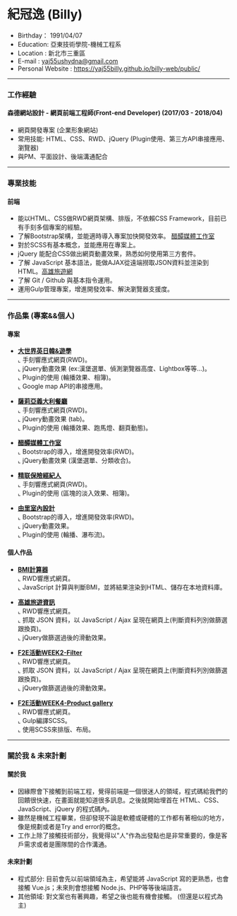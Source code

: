 # 紀冠逸 (Billy)
- Birthday： 1991/04/07
- Education: 亞東技術學院-機械工程系
- Location : 新北市三重區
- E-mail : yaj55ushydna@gmail.com
- Personal Website : https://yaj55billy.github.io/billy-web/public/
<hr>

### 工作經驗
#### 森德網站設計 - 網頁前端工程師(Front-end Developer) (2017/03 - 2018/04)

* 網頁開發專案 (企業形象網站)
* 常用技能: HTML、CSS、RWD、jQuery (Plugin使用、第三方API串接應用、瀏覽器) 
* 與PM、平面設計、後端溝通配合
<hr>


### 專業技能
#### 前端

- 能以HTML、CSS做RWD網頁架構、排版，不依賴CSS Framework，目前已有手刻多個專案的經驗。
- 了解Bootstrap架構，並能適時導入專案加快開發效率。 <a href="http://www.vinegarhouse.com.tw/index.php" target="_blank">醋醰媒體工作室</a>
- 對於SCSS有基本概念，並能應用在專案上。
- jQuery 能配合CSS做出網頁動畫效果，熟悉如何使用第三方套件。 
- 了解 JavaScript 基本語法，能做AJAX從遠端撈取JSON資料並渲染到HTML。<a href="https://yaj55billy.github.io/travel-info/" target="_blank">高雄旅遊網</a>
- 了解 Git / Github 與基本指令運用。
- 運用Gulp管理專案，增進開發效率、解決瀏覽器支援度。
<hr>

### 作品集 (專案&&個人)
#### 專案
- <a href="http://www.geos.com.tw/index.php" target="_blank"><B>大世界英日韓&遊學</B></a> <br>
  ⌞ 手刻響應式網頁(RWD)。 <br>
  ⌞ jQuery動畫效果 (ex:漢堡選單、偵測瀏覽器高度、Lightbox等等...)。 <br>
  ⌞ Plugin的使用 (輪播效果、相簿)。 <br>
  ⌞ Google map API的串接應用。

- <a href="http://www.saliya.com.tw/index.php" target="_blank"><B>薩莉亞義大利餐廳</B></a> <br>
  ⌞ 手刻響應式網頁(RWD)。 <br>
  ⌞ jQuery動畫效果 (tab)。 <br>
  ⌞ Plugin的使用 (輪播效果、跑馬燈、翻頁動態)。

- <a href="http://www.vinegarhouse.com.tw/index.php" target="_blank"><B>醋醰媒體工作室</B></a> <br>
  ⌞ Bootstrap的導入，增進開發效率(RWD)。 <br>
  ⌞ jQuery動畫效果 (漢堡選單、分類收合)。

- <a href="http://www.g-insurance.com.tw/index.php" target="_blank"><B>精联保險經紀人</B></a> <br>
  ⌞ 手刻響應式網頁(RWD)。 <br>
  ⌞ Plugin的使用 (區塊的淡入效果、相簿)。 
  
- <a href="http://yuli-design.com/index.php" target="_blank"><B>由里室內設計</B></a> <br>
  ⌞ Bootstrap的導入，增進開發效率(RWD)。 <br>
  ⌞ jQuery動畫效果。 <br>
  ⌞ Plugin的使用 (輪播、瀑布流)。

#### 個人作品

- <a href="https://yaj55billy.github.io/bmi-calculator/" target="_blank"><B>BMI計算器</B></a> <br>
  ⌞ RWD響應式網頁。 <br>
  ⌞ JavaScript 計算與判斷BMI，並將結果渲染到HTML、儲存在本地資料庫。

- <a href="https://yaj55billy.github.io/travel-info/" target="_blank"><B>高雄旅遊資訊</B></a> <br>
  ⌞ RWD響應式網頁。 <br>
  ⌞ 抓取 JSON 資料，以 JavaScript / Ajax 呈現在網頁上(判斷資料列別做篩選跟換頁)。 <br>
  ⌞ jQuery做篩選過後的滑動效果。

- <a href="https://yaj55billy.github.io/week2-filter/" target="_blank"><B>F2E活動WEEK2-Filter</B></a> <br>
  ⌞ RWD響應式網頁。 <br>
  ⌞ 抓取 JSON 資料，以 JavaScript / Ajax 呈現在網頁上(判斷資料列別做篩選跟換頁)。 <br>
  ⌞ jQuery做篩選過後的滑動效果。

- <a href="https://yaj55billy.github.io/product-gallery/public/" target="_blank"><B>F2E活動WEEK4-Product gallery</B></a> <br>
  ⌞ RWD響應式網頁。 <br>
  ⌞ Gulp編譯SCSS。<br>
  ⌞ 使用SCSS來排版、布局。
<hr>


### 關於我 & 未來計劃 
#### 關於我
- 因緣際會下接觸到前端工程，覺得前端是一個很迷人的領域，程式碼給我們的回饋很快速，在畫面就能知道很多訊息。之後就開始埋首在 HTML、CSS、JavaScript、jQuery 的程式碼內。 <br>
- 雖然是機械工程畢業，但卻發現不論是軟體或硬體的工作都有著相似的地方，像是規劃或者是Try and error的概念。 <br>
- 工作上除了接觸技術部分，我覺得以"人"作為出發點也是非常重要的，像是客戶需求或者是團隊間的合作溝通。 

#### 未來計劃
- 程式部分: 目前會先以前端領域為主，希望能將 JavaScript 寫的更熟悉，也會接觸 Vue.js；未來則會想接觸 Node.js、PHP等等後端語言。<br>
- 其他領域: 對文案也有著興趣，希望之後也能有機會接觸。 (但還是以程式為主) 
